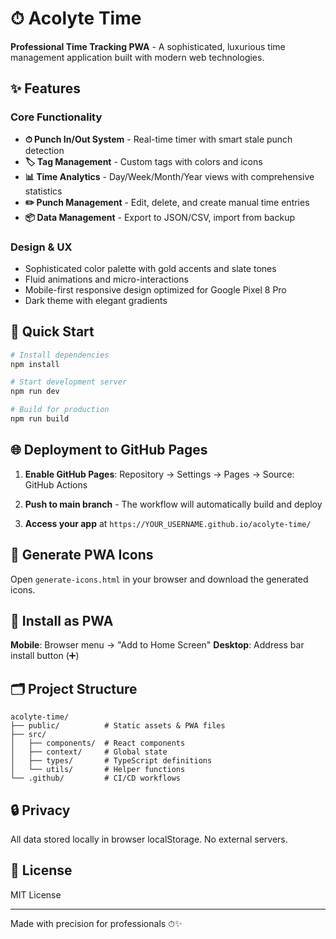 # ⏱ Acolyte Time

**Professional Time Tracking PWA** - A sophisticated, luxurious time management application built with modern web technologies.

## ✨ Features

### Core Functionality
- **⏱ Punch In/Out System** - Real-time timer with smart stale punch detection
- **🏷 Tag Management** - Custom tags with colors and icons
- **📊 Time Analytics** - Day/Week/Month/Year views with comprehensive statistics
- **✏️ Punch Management** - Edit, delete, and create manual time entries
- **📦 Data Management** - Export to JSON/CSV, import from backup

### Design & UX
- Sophisticated color palette with gold accents and slate tones
- Fluid animations and micro-interactions
- Mobile-first responsive design optimized for Google Pixel 8 Pro
- Dark theme with elegant gradients

## 🚀 Quick Start

```bash
# Install dependencies
npm install

# Start development server
npm run dev

# Build for production
npm run build
```

## 🌐 Deployment to GitHub Pages

1. **Enable GitHub Pages**: Repository → Settings → Pages → Source: GitHub Actions

2. **Push to main branch** - The workflow will automatically build and deploy

3. **Access your app** at `https://YOUR_USERNAME.github.io/acolyte-time/`

## 🎨 Generate PWA Icons

Open `generate-icons.html` in your browser and download the generated icons.

## 📱 Install as PWA

**Mobile**: Browser menu → "Add to Home Screen"
**Desktop**: Address bar install button (➕)

## 🗂 Project Structure

```
acolyte-time/
├── public/          # Static assets & PWA files
├── src/
│   ├── components/  # React components
│   ├── context/     # Global state
│   ├── types/       # TypeScript definitions
│   └── utils/       # Helper functions
└── .github/         # CI/CD workflows
```

## 🔒 Privacy

All data stored locally in browser localStorage. No external servers.

## 📄 License

MIT License

---

Made with precision for professionals ⏱✨
